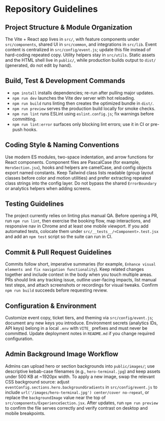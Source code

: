 # Repository Guidelines

## Project Structure & Module Organization
The Vite + React app lives in `src/`, with feature components under `src/components`, shared UI in `src/common`, and integrations in `src/lib`. Event content is centralized in `src/config/event.js`; update this file instead of hard-coding repeated copy. Utility helpers stay in `src/utils`. Static assets and the HTML shell live in `public/`, while production builds output to `dist/` (generated, do not edit by hand).

## Build, Test & Development Commands
- `npm install` installs dependencies; re-run after pulling major updates.
- `npm run dev` launches the Vite dev server with hot reloading.
- `npm run build` runs linting then creates the optimized bundle in `dist/`.
- `npm run preview` serves the production build locally for smoke checks.
- `npm run lint` runs ESLint using `eslint.config.js`; fix warnings before committing.
- `npm run lint:error` surfaces only blocking lint errors; use it in CI or pre-push hooks.

## Coding Style & Naming Conventions
Use modern ES modules, two-space indentation, and arrow functions for React components. Component files are PascalCase (for example, `HeroSection.jsx`), hooks and helpers are camelCase, and config objects export named constants. Keep Tailwind class lists readable (group layout classes before color and motion utilities) and prefer extracting repeated class strings into the config layer. Do not bypass the shared `ErrorBoundary` or analytics helpers when adding screens.

## Testing Guidelines
The project currently relies on linting plus manual QA. Before opening a PR, run `npm run lint`, then exercise the booking flow, map interactions, and responsive nav in Chrome and at least one mobile viewport. If you add automated tests, colocate them under `src/__tests__/<Component>.test.jsx` and add an `npm test` script so the suite can run in CI.

## Commit & Pull Request Guidelines
Commits follow short, imperative summaries (for example, `Enhance visual elements and fix navigation functionality`). Keep related changes together and include context in the body when you touch multiple areas. PRs should link any tracking issue, outline user-facing impacts, list manual test steps, and attach screenshots or recordings for visual tweaks. Confirm `npm run build` succeeds before requesting review.

## Configuration & Environment
Customize event copy, ticket tiers, and theming via `src/config/event.js`; document any new keys you introduce. Environment secrets (analytics IDs, API keys) belong in a local `.env` with `VITE_` prefixes and must never be committed. Update deployment notes in `README.md` if you change required configuration.

## Admin Background Image Workflow
Admins can upload hero or section backgrounds into `public/images/`; use descriptive kebab-case filenames (e.g., `hero-terminal.jpg`) and keep assets under 500 KB at ~1920px width. To apply a new image, swap the relevant CSS background source: adjust `eventConfig.sections.hero.backgroundGradients` in `src/config/event.js` to include `url('/images/hero-terminal.jpg') center/cover no-repeat`, or replace the `backgroundImage` value near the top of `src/components/ExperienceSection.jsx`. After updates, run `npm run preview` to confirm the file serves correctly and verify contrast on desktop and mobile breakpoints.

